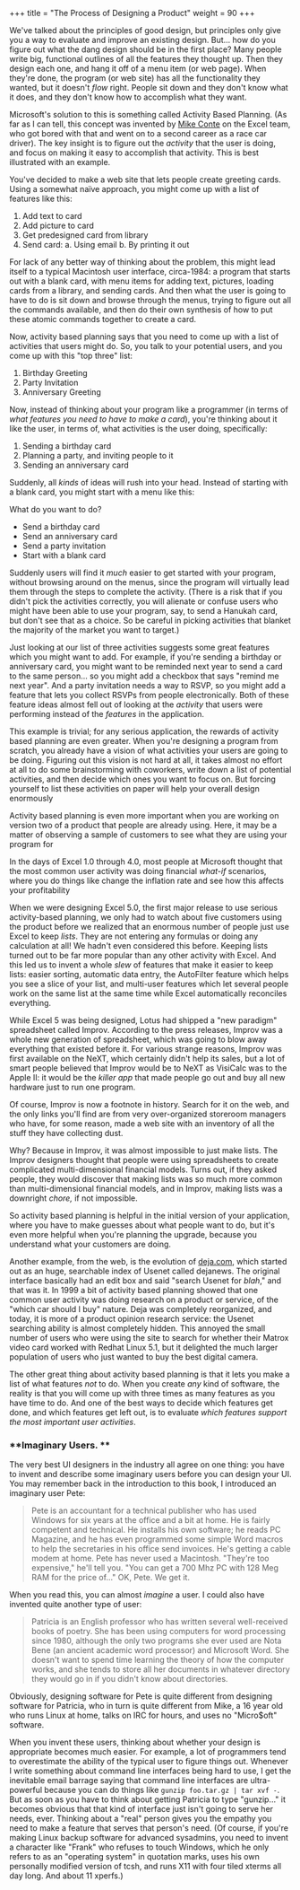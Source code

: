 +++
title = "The Process of Designing a Product"
weight = 90
+++

We've talked about the principles of good design, but principles only give you a way to evaluate and improve an existing design. But... how do you figure out what the dang design should be in the first place? Many people write big, functional outlines of all the features they thought up. Then they design each one, and hang it off of a menu item (or web page). When they're done, the program (or web site) has all the functionality they wanted, but it doesn't _flow_ right. People sit down and they don't know what it does, and they don't know how to accomplish what they want.

Microsoft's solution to this is something called Activity Based Planning. (As far as I can tell, this concept was invented by [Mike Conte](http://www.conte.org/) on the Excel team, who got bored with that and went on to a second career as a race car driver). The key insight is to figure out the _activity_ that the user is doing, and focus on making it easy to accomplish that activity. This is best illustrated with an example.

You've decided to make a web site that lets people create greeting cards. Using a somewhat naïve approach, you might come up with a list of features like this:

1. Add text to card
2. Add picture to card
3. Get predesigned card from library
4. Send card:
   a. Using email
   b. By printing it out

For lack of any better way of thinking about the problem, this might lead itself to a typical Macintosh user interface, circa-1984: a program that starts out with a blank card, with menu items for adding text, pictures, loading cards from a library, and sending cards. And then what the user is going to have to do is sit down and browse through the menus, trying to figure out all the commands available, and then do their own synthesis of how to put these atomic commands together to create a card.

Now, activity based planning says that you need to come up with a list of activities that users might do. So, you talk to your potential users, and you come up with this "top three" list:

1. Birthday Greeting
2. Party Invitation
3. Anniversary Greeting

Now, instead of thinking about your program like a programmer (in terms of _what features you need to have to make a card_), you're thinking about it like the user, in terms of, what activities is the user doing, specifically:

1. Sending a birthday card
2. Planning a party, and inviting people to it
3. Sending an anniversary card

Suddenly, all _kinds_ of ideas will rush into your head. Instead of starting with a blank card, you might start with a menu like this:

What do you want to do?

-   Send a birthday card
-   Send an anniversary card
-   Send a party invitation
-   Start with a blank card

Suddenly users will find it _much_ easier to get started with your program, without browsing around on the menus, since the program will virtually lead them through the steps to complete the activity. (There is a risk that if you didn't pick the activities correctly, you will alienate or confuse users who might have been able to use your program, say, to send a Hanukah card, but don't see that as a choice. So be careful in picking activities that blanket the majority of the market you want to target.)

Just looking at our list of three activities suggests some great features which you might want to add. For example, if you're sending a birthday or anniversary card, you might want to be reminded next year to send a card to the same person... so you might add a checkbox that says "remind me next year". And a party invitation needs a way to RSVP, so you might add a feature that lets you collect RSVPs from people electronically. Both of these feature ideas almost fell out of looking at the _activity_ that users were performing instead of the _features_ in the application.

This example is trivial; for any serious application, the rewards of activity based planning are even greater. When you're designing a program from scratch, you already have a vision of what activities your users are going to be doing. Figuring out this vision is not hard at all, it takes almost no effort at all to do some brainstorming with coworkers, write down a list of potential activities, and then decide which ones you want to focus on. But forcing yourself to list these activities on paper will help your overall design enormously

Activity based planning is even more important when you are working on version two of a product that people are already using. Here, it may be a matter of observing a sample of customers to see what they are using your program for

In the days of Excel 1.0 through 4.0, most people at Microsoft thought that the most common user activity was doing financial _what-if_ scenarios, where you do things like change the inflation rate and see how this affects your profitability

When we were designing Excel 5.0, the first major release to use serious activity-based planning, we only had to watch about five customers using the product before we realized that an enormous number of people just use Excel to keep _lists_. They are not entering any formulas or doing any calculation at all! We hadn't even considered this before. Keeping lists turned out to be far more popular than any other activity with Excel. And this led us to invent a whole _slew_ of features that make it easier to keep lists: easier sorting, automatic data entry, the AutoFilter feature which helps you see a slice of your list, and multi-user features which let several people work on the same list at the same time while Excel automatically reconciles everything.

While Excel 5 was being designed, Lotus had shipped a "new paradigm" spreadsheet called Improv. According to the press releases, Improv was a whole new generation of spreadsheet, which was going to blow away everything that existed before it. For various strange reasons, Improv was first available on the NeXT, which certainly didn't help its sales, but a lot of smart people believed that Improv would be to NeXT as VisiCalc was to the Apple II: it would be the _killer app_ that made people go out and buy all new hardware just to run one program.

Of course, Improv is now a footnote in history. Search for it on the web, and the only links you'll find are from very over-organized storeroom managers who have, for some reason, made a web site with an inventory of all the stuff they have collecting dust.

Why? Because in Improv, it was almost impossible to just make lists. The Improv designers thought that people were using spreadsheets to create complicated multi-dimensional financial models. Turns out, if they asked people, they would discover that making lists was so much more common than multi-dimensional financial models, and in Improv, making lists was a downright _chore,_ if not impossible.

So activity based planning is helpful in the initial version of your application, where you have to make guesses about what people want to do, but it's even more helpful when you're planning the upgrade, because you understand what your customers are doing.

Another example, from the web, is the evolution of [deja.com](http://www.deja.com/), which started out as an huge, searchable index of Usenet called dejanews. The original interface basically had an edit box and said "search Usenet for _blah_," and that was it. In 1999 a bit of activity based planning showed that one common user activity was doing research on a product or service, of the "which car should I buy" nature. Deja was completely reorganized, and today, it is more of a product opinion research service: the Usenet searching ability is almost completely hidden. This annoyed the small number of users who were using the site to search for whether their Matrox video card worked with Redhat Linux 5.1, but it delighted the much larger population of users who just wanted to buy the best digital camera.

The other great thing about activity based planning is that it lets you make a list of what features _not_ to do. When you create _any_ kind of software, the reality is that you will come up with three times as many features as you have time to do. And one of the best ways to decide which features get done, and which features get left out, is to evaluate _which features support the most important user activities_.

### **Imaginary Users. **

The very best UI designers in the industry all agree on one thing: you have to invent and describe some imaginary users before you can design your UI. You may remember back in the introduction to this book, I introduced an imaginary user Pete:

> Pete is an accountant for a technical publisher who has used Windows for six years at the office and a bit at home. He is fairly competent and technical. He installs his own software; he reads PC Magazine, and he has even programmed some simple Word macros to help the secretaries in his office send invoices. He's getting a cable modem at home. Pete has never used a Macintosh. "They're too expensive," he'll tell you. "You can get a 700 Mhz PC with 128 Meg RAM for the price of..." OK, Pete. We get it.

When you read this, you can almost _imagine_ a user. I could also have invented quite another type of user:

> Patricia is an English professor who has written several well-received books of poetry. She has been using computers for word processing since 1980, although the only two programs she ever used are Nota Bene (an ancient academic word processor) and Microsoft Word. She doesn't want to spend time learning the theory of how the computer works, and she tends to store all her documents in whatever directory they would go in if you didn't know about directories.

Obviously, designing software for Pete is quite different from designing software for Patricia, who in turn is quite different from Mike, a 16 year old who runs Linux at home, talks on IRC for hours, and uses no "Micro$oft" software.

When you invent these users, thinking about whether your design is appropriate becomes much easier. For example, a lot of programmers tend to overestimate the ability of the typical user to figure things out. Whenever I write something about command line interfaces being hard to use, I get the inevitable email barrage saying that command line interfaces are ultra-powerful because you can do things like `gunzip foo.tar.gz | tar xvf -`. But as soon as you have to think about getting Patricia to type "gunzip..." it becomes obvious that that kind of interface just isn't going to serve her needs, ever. Thinking about a "real" person gives you the empathy you need to make a feature that serves that person's need. (Of course, if you're making Linux backup software for advanced sysadmins, you need to invent a character like "Frank" who refuses to touch Windows, which he only refers to as an "operating system" in quotation marks, uses his own personally modified version of tcsh, and runs X11 with four tiled xterms all day long. And about 11 xperfs.)
